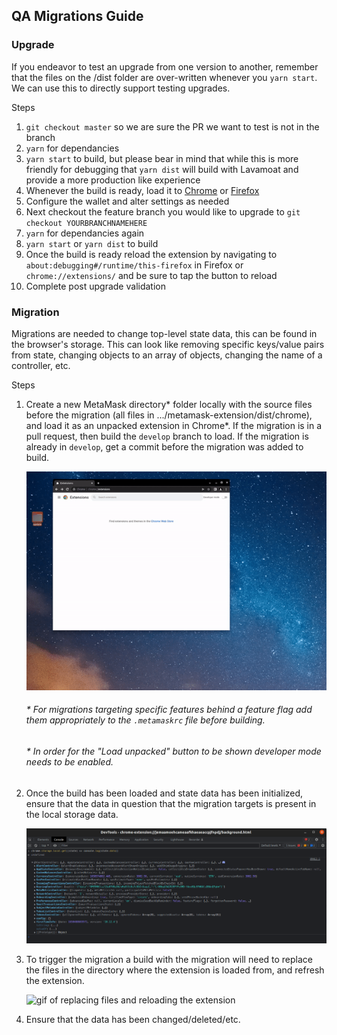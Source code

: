 ## QA Migrations Guide

### Upgrade
If you endeavor to test an upgrade from one version to another, remember that the files on the /dist folder are over-written whenever you `yarn start`. We can use this to directly support testing upgrades.

Steps
  1. `git checkout master` so we are sure the PR we want to test is not in the branch
  2. `yarn` for dependancies
  3. `yarn start` to build, but please bear in mind that while this is more friendly for debugging that `yarn dist` will build with Lavamoat and provide a more production like experience
  4. Whenever the build is ready, load it to [Chrome](https://github.com/MetaMask/metamask-extension/blob/develop/docs/add-to-chrome.md) or [Firefox](https://github.com/MetaMask/metamask-extension/blob/develop/docs/add-to-firefox.md)
  5. Configure the wallet and alter settings as needed
  6. Next checkout the feature branch you would like to upgrade to `git checkout YOURBRANCHNAMEHERE`
  7. `yarn` for dependancies again
  8. `yarn start` or `yarn dist` to build
  9. Once the build is ready reload the extension by navigating to `about:debugging#/runtime/this-firefox` in Firefox or `chrome://extensions/` and be sure to tap the button to reload
  10. Complete post upgrade validation
  

### Migration
Migrations are needed to change top-level state data, this can be found in the browser's storage. This can look like removing specific keys/value pairs from state, changing objects to an array of objects, changing the name of a controller, etc.

Steps
  1. Create a new MetaMask directory\* folder locally with the source files before the migration (all files in .../metamask-extension/dist/chrome), and load it as an unpacked extension in Chrome\*. If the migration is in a pull request, then build the `develop` branch to load. If the migration is already in `develop`, get a commit before the migration was added to build.

      ![Load unpacked extension to chrome](./assets/load-build-chrome.gif)

      ######  \* For migrations targeting specific features behind a feature flag add them appropriately to the `.metamaskrc` file before building.
      ###### \* In order for the "Load unpacked" button to be shown developer mode needs to be enabled.

  2. Once the build has been loaded and state data has been initialized, ensure that the data in question that the migration targets is present in the local storage data.

      ![Chrome storage state](./assets/chrome-storage-local.png)

  3. To trigger the migration a build with the migration will need to replace the files in the directory where the extension is loaded from, and refresh the extension.

      ![gif of replacing files and reloading the extension](./assets/folder-file-replacement-build.gif)

  4. Ensure that the data has been changed/deleted/etc.
